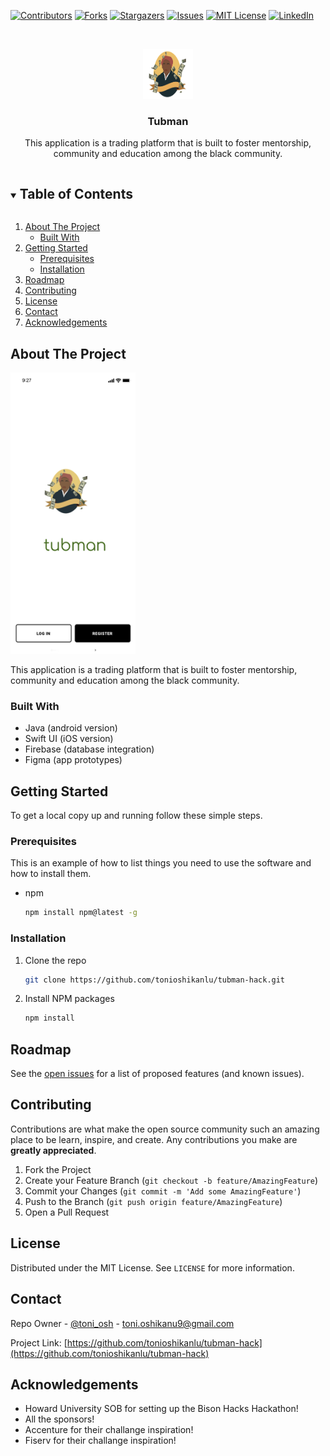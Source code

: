 <!--
*** Thanks for checking out the Best-README-Template. If you have a suggestion
*** that would make this better, please fork the repo and create a pull request
*** or simply open an issue with the tag "enhancement".
*** Thanks again! Now go create something AMAZING! :D
***
***
***
*** To avoid retyping too much info. Do a search and replace for the following:
*** tonioshikanlu, tubman-hack, toni_osh, toni.oshikanu9@gmail.com, Tubman, This application is a trading platform that is built to foster mentorship, community and education among the black community.


-->



<!-- PROJECT SHIELDS -->
<!--
*** I'm using markdown "reference style" links for readability.
*** Reference links are enclosed in brackets [ ] instead of parentheses ( ).
*** See the bottom of this document for the declaration of the reference variables
*** for contributors-url, forks-url, etc. This is an optional, concise syntax you may use.
*** https://www.markdownguide.org/basic-syntax/#reference-style-links
-->
[![Contributors][contributors-shield]][contributors-url]
[![Forks][forks-shield]][forks-url]
[![Stargazers][stars-shield]][stars-url]
[![Issues][issues-shield]][issues-url]
[![MIT License][license-shield]][license-url]
[![LinkedIn][linkedin-shield]][linkedin-url]



<!-- PROJECT LOGO -->
<br />
<p align="center">
  <a href="https://github.com/tonioshikanlu/tubman-hack">
    <img src="logo.png" alt="Logo" width="80" height="80">
  </a>

  <h3 align="center">Tubman</h3>

  <p align="center">
    This application is a trading platform that is built to foster mentorship, community and education among the black community.

  </p>
</p>



<!-- TABLE OF CONTENTS -->
<details open="open">
  <summary><h2 style="display: inline-block">Table of Contents</h2></summary>
  <ol>
    <li>
      <a href="#about-the-project">About The Project</a>
      <ul>
        <li><a href="#built-with">Built With</a></li>
      </ul>
    </li>
    <li>
      <a href="#getting-started">Getting Started</a>
      <ul>
        <li><a href="#prerequisites">Prerequisites</a></li>
        <li><a href="#installation">Installation</a></li>
      </ul>
    </li>
    <li><a href="#roadmap">Roadmap</a></li>
    <li><a href="#contributing">Contributing</a></li>
    <li><a href="#license">License</a></li>
    <li><a href="#contact">Contact</a></li>
    <li><a href="#acknowledgements">Acknowledgements</a></li>
  </ol>
</details>



<!-- ABOUT THE PROJECT -->
## About The Project

<a href="https://github.com/tonioshikanlu/tubman-hack">
    <img src="tubman-sc.jpeg" alt="Logo" width="200" height="450">
  </a>

This application is a trading platform that is built to foster mentorship, community and education among the black community.


### Built With

* Java (android version)
* Swift UI (iOS version)
* Firebase (database integration)
* Figma (app prototypes)


<!-- GETTING STARTED -->
## Getting Started

To get a local copy up and running follow these simple steps.

### Prerequisites

This is an example of how to list things you need to use the software and how to install them.
* npm
  ```sh
  npm install npm@latest -g
  ```

### Installation

1. Clone the repo
   ```sh
   git clone https://github.com/tonioshikanlu/tubman-hack.git
   ```
2. Install NPM packages
   ```sh
   npm install
   ```



<!-- ROADMAP -->
## Roadmap

See the [open issues](https://github.com/tonioshikanlu/tubman-hack/issues) for a list of proposed features (and known issues).



<!-- CONTRIBUTING -->
## Contributing

Contributions are what make the open source community such an amazing place to be learn, inspire, and create. Any contributions you make are **greatly appreciated**.

1. Fork the Project
2. Create your Feature Branch (`git checkout -b feature/AmazingFeature`)
3. Commit your Changes (`git commit -m 'Add some AmazingFeature'`)
4. Push to the Branch (`git push origin feature/AmazingFeature`)
5. Open a Pull Request



<!-- LICENSE -->
## License

Distributed under the MIT License. See `LICENSE` for more information.



<!-- CONTACT -->
## Contact

Repo Owner - [@toni_osh](https://twitter.com/T_Oshikanlu) - toni.oshikanu9@gmail.com

Project Link: [https://github.com/tonioshikanlu/tubman-hack](https://github.com/tonioshikanlu/tubman-hack)



<!-- ACKNOWLEDGEMENTS -->
## Acknowledgements

* Howard University SOB for setting up the Bison Hacks Hackathon! 
* All the sponsors!
* Accenture for their challange inspiration!
* Fiserv for their challange inspiration!





<!-- MARKDOWN LINKS & IMAGES -->
<!-- https://www.markdownguide.org/basic-syntax/#reference-style-links -->
[contributors-shield]: https://img.shields.io/github/contributors/tonioshikanlu/tubman-hack.svg?style=for-the-badge
[contributors-url]: https://github.com/tonioshikanlu/tubman-hack/graphs/contributors
[forks-shield]: https://img.shields.io/github/forks/tonioshikanlu/tubman-hack.svg?style=for-the-badge
[forks-url]: https://github.com/tonioshikanlu/tubman-hack/network/members
[stars-shield]: https://img.shields.io/github/stars/tonioshikanlu/tubman-hack.svg?style=for-the-badge
[stars-url]: https://github.com/tonioshikanlu/tubman-hack/stargazers
[issues-shield]: https://img.shields.io/github/issues/tonioshikanlu/tubman-hack.svg?style=for-the-badge
[issues-url]: https://github.com/tonioshikanlu/tubman-hack/issues
[license-shield]: https://img.shields.io/github/license/tonioshikanlu/tubman-hack.svg?style=for-the-badge
[license-url]: https://github.com/tonioshikanlu/tubman-hack/blob/main/LICENSE
[linkedin-shield]: https://img.shields.io/badge/-LinkedIn-black.svg?style=for-the-badge&logo=linkedin&colorB=555
[linkedin-url]: https://www.linkedin.com/in/oluwatoni-oshikanlu-2a20b957/
